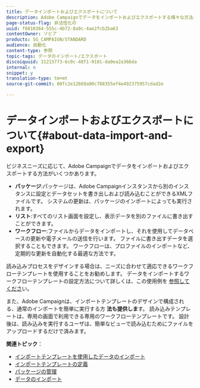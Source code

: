 ```yaml
---
title: データインポートおよびエクスポートについて
description: Adobe Campaignでデータをインポートおよびエクスポートする様々な方法について説明します。
page-status-flag: 非活性化の
uuid: f6810364-555c-4b72-8a9c-4ae2fcb2ba63
contentOwner: ソビア
products: SG_CAMPAIGN/STANDARD
audience: 自動化
content-type: 参照
topic-tags: データのインポート/エクスポート
discoiquuid: 31215773-6c0c-48f1-9101-da0ea2a366da
internal: n
snippet: y
translation-type: tm+mt
source-git-commit: 00fc2e12669a00c788355ef4e492375957cdad2e

---
```



# データインポートおよびエクスポートについて{#about-data-import-and-export}

ビジネスニーズに応じて、Adobe Campaignでデータをインポートおよびエクスポートする方法がいくつかあります。

* **パッケージ**:パッケージは、Adobe Campaignインスタンスから別のインスタンスに設定とデータセットを書き出しおよび読み込むことができるXMLファイルです。 システムの更新は、パッケージのインポートによっても実行されます。
* **リスト**:すべてのリスト画面を設定し、表示データを別のファイルに書き出すことができます。
* **ワークフロー**:ファイルからデータをインポートし、それを使用してデータベースの更新や電子メールの送信を行います。 ファイルに書き出すデータを選択することもできます。 ワークフローは、プロファイルのインポートなど、定期的な更新を自動化する最適な方法です。

読み込みプロセスをデザインする場合は、ニーズに合わせて適応できるワークフローテンプレートを使用することをお勧めします。 データをインポートするワークフローテンプレートの設定方法について詳しくは、この使用例を [参照してくださ](../../automating/using/importing-data.md#example--import-workflow-template)い。

また、Adobe Campaignは、インポートテンプレートのデザインで構成される、通常のインポートを簡単に実行する方 **法も提供しま**&#x200B;す。 読み込みテンプレートは、専用の画面で利用できる専用のワークフローテンプレートです。 設計後は、読み込みを実行するユーザは、簡単なビューで読み込むためにファイルをアップロードするだけで済みます。

**関連トピック**：

* [インポートテンプレートを使用したデータのインポート](../../automating/using/importing-data-with-import-templates.md)
* [インポートテンプレートの定義](../../automating/using/defining-import-templates.md)
* [パッケージの管理](../../automating/using/managing-packages.md)
* [データのインポート](../../automating/using/importing-data.md)

